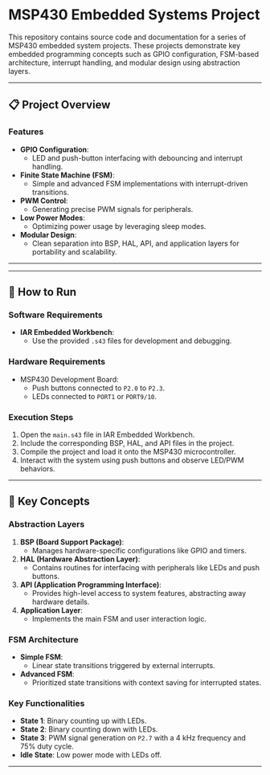 # MSP430 Embedded Systems Project

This repository contains source code and documentation for a series of MSP430 embedded system projects. These projects demonstrate key embedded programming concepts such as GPIO configuration, FSM-based architecture, interrupt handling, and modular design using abstraction layers.

---

## 📋 Project Overview

### Features
- **GPIO Configuration**:
  - LED and push-button interfacing with debouncing and interrupt handling.
- **Finite State Machine (FSM)**:
  - Simple and advanced FSM implementations with interrupt-driven transitions.
- **PWM Control**:
  - Generating precise PWM signals for peripherals.
- **Low Power Modes**:
  - Optimizing power usage by leveraging sleep modes.
- **Modular Design**:
  - Clean separation into BSP, HAL, API, and application layers for portability and scalability.

---

---

## 🔧 How to Run

### Software Requirements
- **IAR Embedded Workbench**:
  - Use the provided `.s43` files for development and debugging.

### Hardware Requirements
- MSP430 Development Board:
  - Push buttons connected to `P2.0` to `P2.3`.
  - LEDs connected to `PORT1` or `PORT9/10`.

### Execution Steps
1. Open the `main.s43` file in IAR Embedded Workbench.
2. Include the corresponding BSP, HAL, and API files in the project.
3. Compile the project and load it onto the MSP430 microcontroller.
4. Interact with the system using push buttons and observe LED/PWM behaviors.

---

## 📝 Key Concepts

### Abstraction Layers
1. **BSP (Board Support Package)**:
   - Manages hardware-specific configurations like GPIO and timers.
2. **HAL (Hardware Abstraction Layer)**:
   - Contains routines for interfacing with peripherals like LEDs and push buttons.
3. **API (Application Programming Interface)**:
   - Provides high-level access to system features, abstracting away hardware details.
4. **Application Layer**:
   - Implements the main FSM and user interaction logic.

### FSM Architecture
- **Simple FSM**:
  - Linear state transitions triggered by external interrupts.
- **Advanced FSM**:
  - Prioritized state transitions with context saving for interrupted states.

### Key Functionalities
- **State 1**: Binary counting up with LEDs.
- **State 2**: Binary counting down with LEDs.
- **State 3**: PWM signal generation on `P2.7` with a 4 kHz frequency and 75% duty cycle.
- **Idle State**: Low power mode with LEDs off.

---